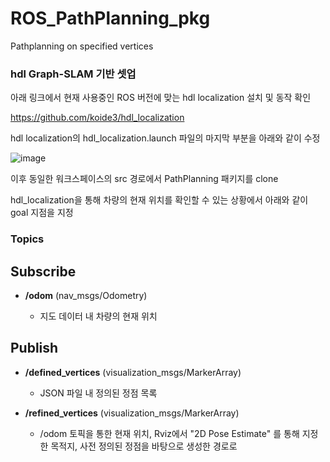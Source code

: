 # ROS_PathPlanning_pkg
Pathplanning on specified vertices

### hdl Graph-SLAM 기반 셋업

아래 링크에서 현재 사용중인 ROS 버전에 맞는 hdl localization 설치 및 동작 확인

https://github.com/koide3/hdl_localization

hdl localization의 hdl_localization.launch 파일의 마지막 부분을 아래와 같이 수정

![image](https://user-images.githubusercontent.com/40351426/167768765-bb9f5361-6eda-45ba-9336-10d662cef7f1.png)

<node pkg="path_planning" type="dijkstra_path.py" name="path_planning" output="screen" >
    <param name="json_file" value="$(find path_planning)/data/20211104_map.json" />
</node>

이후 동일한 워크스페이스의 src 경로에서 PathPlanning 패키지를 clone

hdl_localization을 통해 차량의 현재 위치를 확인할 수 있는 상황에서 아래와 같이 goal 지점을 지정

### Topics

## Subscribe

- **/odom** (nav_msgs/Odometry)

  - 지도 데이터 내 차량의 현재 위치

## Publish

- **/defined_vertices** (visualization_msgs/MarkerArray)

  - JSON 파일 내 정의된 정점 목록

- **/refined_vertices** (visualization_msgs/MarkerArray)

  - /odom 토픽을 통한 현재 위치, Rviz에서 "2D Pose Estimate" 를 통해 지정한 목적지, 사전 정의된 정점을 바탕으로 생성한 경로로

